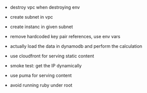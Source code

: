 
 - destroy vpc when destroying env
 - create subnet in vpc
 - create instanc in given subnet

 - remove hardcoded key pair references, use env vars

 - actually load the data in dynamodb and perform the calculation
 - use cloudfront for serving static content
 - smoke test: get the IP dynamically
 - use puma for serving content
 - avoid running ruby under root